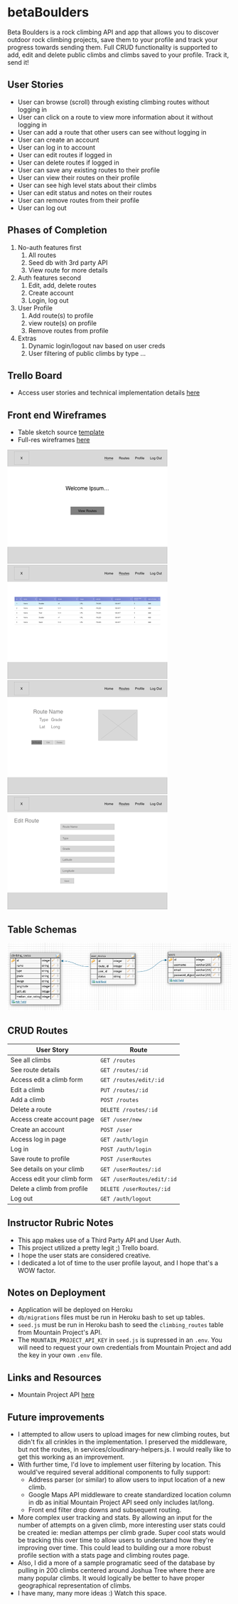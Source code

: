 # betaBoulders
Beta Boulders is a rock climbing API and app that allows you to discover outdoor rock climbing projects, save them to your profile and track your progress towards sending them. Full CRUD functionality is supported to add, edit and delete public climbs and climbs saved to your profile. Track it, send it!

## User Stories
- User can browse (scroll) through existing climbing routes without logging in
- User can click on a route to view more information about it without logging in
- User can add a route that other users can see without logging in
- User can create an account
- User can log in to account
- User can edit routes if logged in
- User can delete routes if logged in
- User can save any existing routes to their profile
- User can view their routes on their profile
- User can see high level stats about their climbs
- User can edit status and notes on their routes
- User can remove routes from their profile
- User can log out

## Phases of Completion
1. No-auth features first
    1. All routes
    2. Seed db with 3rd party API
    3. View route for more details
2. Auth features second
    1. Edit, add, delete routes
    2. Create account
    3. Login, log out
3. User Profile
    1. Add route(s) to profile
    2. view route(s) on profile
    3. Remove routes from profile
4. Extras
    1. Dynamic login/logout nav based on user creds
    2. User filtering of public climbs by type
    ...

## Trello Board
- Access user stories and technical implementation details [here](https://trello.com/invite/b/vKJm1pRX/8fdab09e74006de0cfe26ef66d741338/betaboulders) 

## Front end Wireframes
- Table sketch source [template](https://www.sketchappsources.com/free-source/3142-responsive-table-template-sketch-freebie-resource.html)
- Full-res wireframes [here](./assets/full_res_wireframes)

![home](./assets/home_index.ejs.png)
![routes_home](./assets/routes_index.ejs.png)
![routes_show](./assets/routes_show.ejs.png)
![routes_edit](./assets/routes_edit.ejs.png)

## Table Schemas

![DBSchema](./assets/schema.png)

## CRUD Routes
|User Story|Route|
|-|-|
|See all climbs|`GET /routes`|
|See route details|`GET /routes/:id`|
|Access edit a climb form|`GET /routes/edit/:id`|
|Edit a climb|`PUT /routes/:id`|
|Add a climb|`POST /routes`|
|Delete a route|`DELETE /routes/:id`|
|Access create account page|`GET /user/new`|
|Create an account|`POST /user`|
|Access log in page|`GET /auth/login`|
|Log in|`POST /auth/login`|
|Save route to profile|`POST /userRoutes`|
|See details on your climb|`GET /userRoutes/:id`|
|Access edit your climb form|`GET /userRoutes/edit/:id`|
|Delete a climb from profile|`DELETE /userRoutes/:id`|
|Log out|`GET /auth/logout`|

## Instructor Rubric Notes
- This app makes use of a Third Party API and User Auth.
- This project utilized a pretty legit ;) Trello board.
- I hope the user stats are considered creative.
- I dedicated a lot of time to the user profile layout, and I hope that's a WOW factor.
## Notes on Deployment
- Application will be deployed on Heroku
- `db/migrations` files must be run in Heroku bash to set up tables.
- `seed.js` must be run in Heroku bash to seed the `climbing_routes` table from Mountain Project's API.
- The `MOUNTAIN_PROJECT_API_KEY` in `seed.js` is supressed in an `.env`. You will need to request your own credentials from Mountain Project and add the key in your own `.env` file.

## Links and Resources
- Mountain Project API [here](https://www.mountainproject.com/data)

## Future improvements
- I attempted to allow users to upload images for new climbing routes, but didn't fix all crinkles in the implementation. I preserved the middleware, but not the routes, in services/cloudinary-helpers.js. I would really like to get this working as an improvement.
- With further time, I'd love to implement user filtering by location. This would've required several additional components to fully support:
    - Address parser (or similar) to allow users to input location of a new climb.
    - Google Maps API middleware to create standardized location column in db as initial Mountain Project API seed only includes lat/long.
    - Front end filter drop downs and subsequent routing.
- More complex user tracking and stats. By allowing an input for the number of attempts on a given climb, more interesting user stats could be created ie: median attemps per climb grade. Super cool stats would be tracking this over time to allow users to understand how they're improving over time. This could lead to building our a more robust profile section with a stats page and climbing routes page.
- Also, I did a more of a sample programatic seed of the database by pulling in 200 climbs centered around Joshua Tree where there are many popular climbs. It would logically be better to have proper geographical representation of climbs.
- I have many, many more ideas :) Watch this space.